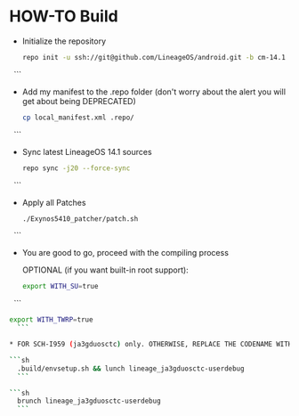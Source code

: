 # HOW-TO Build

* Initialize the repository
   
   ```sh
   repo init -u ssh://git@github.com/LineageOS/android.git -b cm-14.1
   ```

* Add my manifest to the .repo folder (don't worry about the alert you will get about being DEPRECATED)
   
   ```sh
   cp local_manifest.xml .repo/
   ```
* Sync latest LineageOS 14.1 sources
   
   ```sh
   repo sync -j20 --force-sync
   ```

* Apply all Patches
   
   ```sh
   ./Exynos5410_patcher/patch.sh
   ```
* You are good to go, proceed with the compiling process

  OPTIONAL (if you want built-in root support):
   
   ```sh
   export WITH_SU=true
   ```

   ```sh
   export WITH_TWRP=true
   ```

* FOR SCH-I959 (ja3gduosctc) only. OTHERWISE, REPLACE THE CODENAME WITH OTHERS SUPPORTED (check the manifest).
   
   ```sh
   .build/envsetup.sh && lunch lineage_ja3gduosctc-userdebug
   ```
   
   ```sh
   brunch lineage_ja3gduosctc-userdebug
   ```
